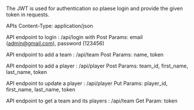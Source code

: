 

The JWT is used for authentication so plaese login and provide the given token in requests.

APIs Content-Type: application/json

API endpoint to login : /api/login with Post
Params: email (admin@gmail.com), password (123456)

API endpoint to add a team : /api/team Post
Params: name, token

API endpoint to add a player : /api/player Post
Params: team_id, first_name, last_name, token

API endpoint to update a player : /api/player Put
Params: player_id, first_name, last_name, token

API endpoint to get a team and its players : /api/team Get
Param: token
